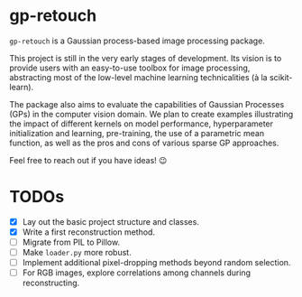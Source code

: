 # gp-retouch

`gp-retouch` is a Gaussian process-based image processing package.

This project is still in the very early stages of development. Its vision is to provide users with an easy-to-use toolbox for image processing, abstracting most of the low-level machine learning technicalities (à la scikit-learn). 

The package also aims to evaluate the capabilities of Gaussian Processes (GPs) in the computer vision domain. We plan to create examples illustrating the impact of different kernels on model performance, hyperparameter initialization and learning, pre-training, the use of a parametric mean function, as well as the pros and cons of various sparse GP approaches.

Feel free to reach out if you have ideas! 😉

# TODOs

- [x] Lay out the basic project structure and classes.
- [x] Write a first reconstruction method.
- [ ] Migrate from PIL to Pillow.
- [ ] Make `loader.py` more robust.
- [ ] Implement additional pixel-dropping methods beyond random selection.
- [ ] For RGB images, explore correlations among channels during reconstructing.